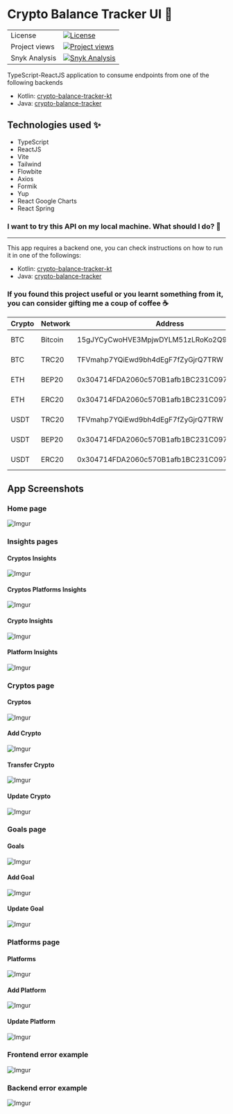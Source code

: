 # Crypto Balance Tracker UI :rocket:

|               |                                                                                                                                                                         |
|---------------|-------------------------------------------------------------------------------------------------------------------------------------------------------------------------|
| License       | [![License](https://img.shields.io/badge/License-GPLv3-blue.svg)](https://www.gnu.org/licenses/gpl-3.0)                                                                 |
| Project views | [![Project views](https://hits.dwyl.com/lucasdistasi/crypto-balance-tracker-login.svg)]()                                                                               |
| Snyk Analysis | [![Snyk Analysis](https://snyk.io/test/github/lucasdistasi/crypto-balance-tracker-login/badge.svg)](https://snyk.io/test/github/lucasdistasi/crypto-balance-tracker-ui) |

TypeScript-ReactJS application to consume endpoints from one of the following backends
- Kotlin: [crypto-balance-tracker-kt](https://github.com/lucasdistasi/crypto-balance-tracker-kt) 
- Java: [crypto-balance-tracker](https://github.com/lucasdistasi/crypto-balance-tracker)

## Technologies used :sparkles:

- TypeScript
- ReactJS
- Vite
- Tailwind
- Flowbite
- Axios
- Formik
- Yup
- React Google Charts
- React Spring

### I want to try this API on my local machine. What should I do? :tada:

---

This app requires a backend one, you can check instructions on how to run it in one of the followings:
- Kotlin: [crypto-balance-tracker-kt](https://github.com/lucasdistasi/crypto-balance-tracker-kt)
- Java: [crypto-balance-tracker](https://github.com/lucasdistasi/crypto-balance-tracker)

### If you found this project useful or you learnt something from it, you can consider gifting me a coup of coffee :coffee:

| Crypto | Network | Address                                    | QR            |
|--------|---------|--------------------------------------------|---------------|
| BTC    | Bitcoin | 15gJYCyCwoHVE3MpjwDYLM51zLRoKo2Q9h         | [BTC-bitcoin] |
| BTC    | TRC20   | TFVmahp7YQiEwd9bh4dEgF7fZyGjrQ7TRW         | [BTC-trc20]   |
| ETH    | BEP20   | 0x304714FDA2060c570B1afb1BC231C0973abBEC23 | [ETH-bep20]   |
| ETH    | ERC20   | 0x304714FDA2060c570B1afb1BC231C0973abBEC23 | [ETH-erc20]   |
| USDT   | TRC20   | TFVmahp7YQiEwd9bh4dEgF7fZyGjrQ7TRW         | [USDT-trc20]  |
| USDT   | BEP20   | 0x304714FDA2060c570B1afb1BC231C0973abBEC23 | [USDT-bep20]  |
| USDT   | ERC20   | 0x304714FDA2060c570B1afb1BC231C0973abBEC23 | [USDT-erc20]  |

[BTC-bitcoin]: https://imgur.com/Hs0DYDk

[BTC-trc20]: https://imgur.com/kdROHrE

[ETH-bep20]: https://imgur.com/DIOiJrL

[ETH-erc20]: https://imgur.com/REXkDmu

[USDT-trc20]: https://imgur.com/ubUWdpI

[USDT-bep20]: https://imgur.com/rrrYd9j

[USDT-erc20]: https://imgur.com/G9DPKvU

## App Screenshots

### Home page

![Imgur](https://i.imgur.com/Qg9TTmQ.png)

### Insights pages

#### Cryptos Insights

![Imgur](https://i.imgur.com/Fq97uYh.png)

#### Cryptos Platforms Insights

![Imgur](https://i.imgur.com/awQdmkU.png)

#### Crypto Insights

![Imgur](https://i.imgur.com/1kJIUz0.png)

#### Platform Insights

![Imgur](https://i.imgur.com/ySK40aV.png)

### Cryptos page

#### Cryptos

![Imgur](https://i.imgur.com/35v64ho.png)

#### Add Crypto

![Imgur](https://i.imgur.com/2xmc0iG.png)

#### Transfer Crypto

![Imgur](https://i.imgur.com/fC1kuvk.png)

#### Update Crypto

![Imgur](https://i.imgur.com/BzOrwS1.png)

### Goals page

#### Goals

![Imgur](https://i.imgur.com/wkmV4Ai.png)

#### Add Goal

![Imgur](https://i.imgur.com/fCILvC6.png)

#### Update Goal

![Imgur](https://i.imgur.com/ShKWRmi.png)

### Platforms page

#### Platforms

![Imgur](https://i.imgur.com/zLO9EQX.png)

#### Add Platform

![Imgur](https://i.imgur.com/GeMnXzq.png)

#### Update Platform

![Imgur](https://i.imgur.com/kLe3dQl.png)

### Frontend error example

![Imgur](https://i.imgur.com/TafVBKm.png)

### Backend error example

![Imgur](https://i.imgur.com/IgFzamP.png)